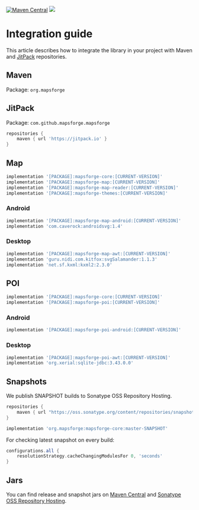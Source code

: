 [![Maven Central](https://img.shields.io/maven-central/v/org.mapsforge/mapsforge-core.svg)](https://repo1.maven.org/maven2/org/mapsforge/)
[![](https://jitpack.io/v/mapsforge/mapsforge.svg)](https://jitpack.io/#mapsforge/mapsforge)

# Integration guide

This article describes how to integrate the library in your project with Maven and [JitPack](https://jitpack.io/#mapsforge/mapsforge) repositories.

## Maven

Package: `org.mapsforge`

## JitPack
 
Package: `com.github.mapsforge.mapsforge`

```groovy
repositories {
    maven { url 'https://jitpack.io' }
}
```

## Map

```groovy
implementation '[PACKAGE]:mapsforge-core:[CURRENT-VERSION]'
implementation '[PACKAGE]:mapsforge-map:[CURRENT-VERSION]'
implementation '[PACKAGE]:mapsforge-map-reader:[CURRENT-VERSION]'
implementation '[PACKAGE]:mapsforge-themes:[CURRENT-VERSION]'
```

### Android

```groovy
implementation '[PACKAGE]:mapsforge-map-android:[CURRENT-VERSION]'
implementation 'com.caverock:androidsvg:1.4'
```

### Desktop

```groovy
implementation '[PACKAGE]:mapsforge-map-awt:[CURRENT-VERSION]'
implementation 'guru.nidi.com.kitfox:svgSalamander:1.1.3'
implementation 'net.sf.kxml:kxml2:2.3.0'
```

## POI

```groovy
implementation '[PACKAGE]:mapsforge-core:[CURRENT-VERSION]'
implementation '[PACKAGE]:mapsforge-poi:[CURRENT-VERSION]'
```

### Android

```groovy
implementation '[PACKAGE]:mapsforge-poi-android:[CURRENT-VERSION]'
```

### Desktop

```groovy
implementation '[PACKAGE]:mapsforge-poi-awt:[CURRENT-VERSION]'
implementation 'org.xerial:sqlite-jdbc:3.43.0.0'
```

## Snapshots

We publish SNAPSHOT builds to Sonatype OSS Repository Hosting.

```groovy
repositories {
    maven { url "https://oss.sonatype.org/content/repositories/snapshots/" }
}
```

```groovy
implementation 'org.mapsforge:mapsforge-core:master-SNAPSHOT'
```

For checking latest snapshot on every build:
```groovy
configurations.all {
    resolutionStrategy.cacheChangingModulesFor 0, 'seconds'
}
```

## Jars

You can find release and snapshot jars on [Maven Central](https://repo1.maven.org/maven2/org/mapsforge/) and [Sonatype OSS Repository Hosting](https://oss.sonatype.org/content/repositories/snapshots/org/mapsforge/).
